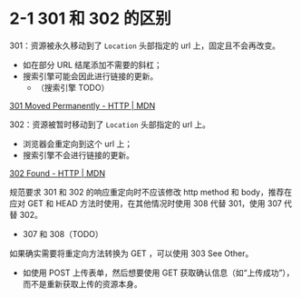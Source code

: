 # 2-1 301 和 302 的区别

301：资源被永久移动到了 `Location` 头部指定的 url 上，固定且不会再改变。

* 如在部分 URL 结尾添加不需要的斜杠；
* 搜索引擎可能会因此进行链接的更新。
  * （搜索引擎 TODO）

[301 Moved Permanently - HTTP | MDN](https://developer.mozilla.org/zh-CN/docs/Web/HTTP/Status/301)

302：资源被暂时移动到了 `Location` 头部指定的 url 上。

* 浏览器会重定向到这个 url 上；
* 搜索引擎不会进行链接的更新。

[302 Found - HTTP | MDN](https://developer.mozilla.org/zh-CN/docs/Web/HTTP/Status/302)

规范要求 301 和 302 的响应重定向时不应该修改 http method 和 body，推荐在应对 GET 和 HEAD 方法时使用，在其他情况时使用 308 代替 301，使用 307 代替 302。

* 307 和 308（TODO）

如果确实需要将重定向方法转换为 GET ，可以使用 303 See Other。

* 如使用 POST 上传表单，然后想要使用 GET 获取确认信息（如“上传成功”），而不是重新获取上传的资源本身。
